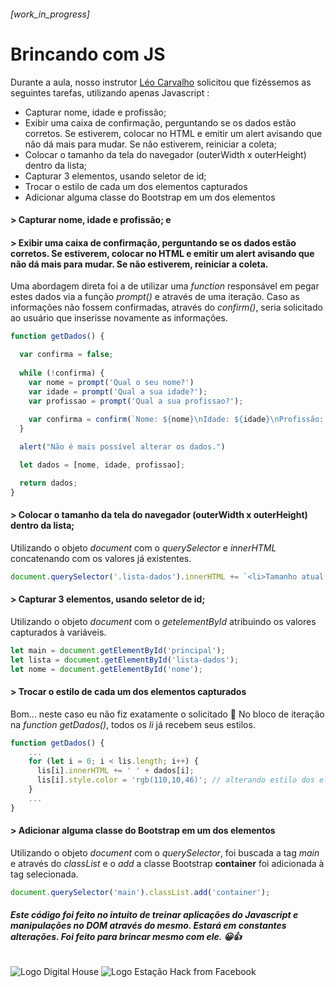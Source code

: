 ###### [work_in_progress]
# Brincando com JS

Durante a aula, nosso instrutor [Léo Carvalho](https://github.com/carvalholeo/aula-bootstrap-dh) solicitou que fizéssemos as seguintes tarefas, utilizando apenas Javascript :

- Capturar nome, idade e profissão;
- Exibir uma caixa de confirmação, perguntando se os dados estão corretos. Se estiverem, colocar no HTML e emitir um alert avisando que não dá mais para mudar. Se não estiverem, reiniciar a coleta;
- Colocar o tamanho da tela do navegador (outerWidth x outerHeight) dentro da lista;
- Capturar 3 elementos, usando seletor de id;
- Trocar o estilo de cada um dos elementos capturados
- Adicionar alguma classe do Bootstrap em um dos elementos
  

#### > Capturar nome, idade e profissão; e
#### > Exibir uma caixa de confirmação, perguntando se os dados estão corretos. Se estiverem, colocar no HTML e emitir um alert avisando que não dá mais para mudar. Se não estiverem, reiniciar a coleta.

Uma abordagem direta foi a de utilizar uma _function_ responsável em pegar estes dados via a função _prompt()_ e através de uma iteração. Caso as informações não fossem confirmadas, através do _confirm()_, seria solicitado ao usuário que inserisse novamente as informações.

```javascript
function getDados() {

  var confirma = false;
  
  while (!confirma) {
    var nome = prompt('Qual o seu nome?')
    var idade = prompt('Qual a sua idade?');
    var profissao = prompt('Qual a sua profissao?');
  
    var confirma = confirm(`Nome: ${nome}\nIdade: ${idade}\nProfissão: ${profissao}\n\nConfirma que os dados estão corretos?`);
  }

  alert("Não é mais possível alterar os dados.")

  let dados = [nome, idade, profissao];

  return dados;
}
```

#### > Colocar o tamanho da tela do navegador (outerWidth x outerHeight) dentro da lista;

Utilizando o objeto _document_ com o _querySelector_ e _innerHTML_ concatenando com os valores já existentes.

```javascript
document.querySelector('.lista-dados').innerHTML += `<li>Tamanho atual da tela: <strong>${windowWidth} x ${windowHeight}</li>`;
```

#### > Capturar 3 elementos, usando seletor de id;

Utilizando o objeto _document_ com o _getelementById_ atribuindo os valores capturados à variáveis.

```javascript
let main = document.getElementById('principal');
let lista = document.getElementById('lista-dados');
let nome = document.getElementById('nome');
```

#### > Trocar o estilo de cada um dos elementos capturados

Bom... neste caso eu não fiz exatamente o solicitado 😬
No bloco de iteração na _function getDados()_, todos os _li_ já recebem seus estilos.

```javascript
function getDados() {
    ...
    for (let i = 0; i < lis.length; i++) {
      lis[i].innerHTML += ' ' + dados[i];
      lis[i].style.color = 'rgb(110,10,46)'; // alterando estilo dos elementos
    }
    ...
}
```

#### > Adicionar alguma classe do Bootstrap em um dos elementos

Utilizando o objeto _document_ com o _querySelector_, foi buscada a tag _main_ e através do _classList_ e o _add_ a classe Bootstrap **container** foi adicionada à tag selecionada.

```javascript
document.querySelector('main').classList.add('container');
```

###### **Este código foi feito no intuito de treinar aplicações do Javascript e manipulações no DOM através do mesmo. Estará em constantes alterações. Foi feito para brincar mesmo com ele. 😀👍**

 <img src="https://avatars2.githubusercontent.com/u/13889417?s=280&v=4" alt="Logo Digital House">
 <img src="https://estacaohack.fb.com/wp-content/uploads/sites/55/2018/11/estacao-hack-logo.png" alt="Logo Estação Hack from Facebook">
